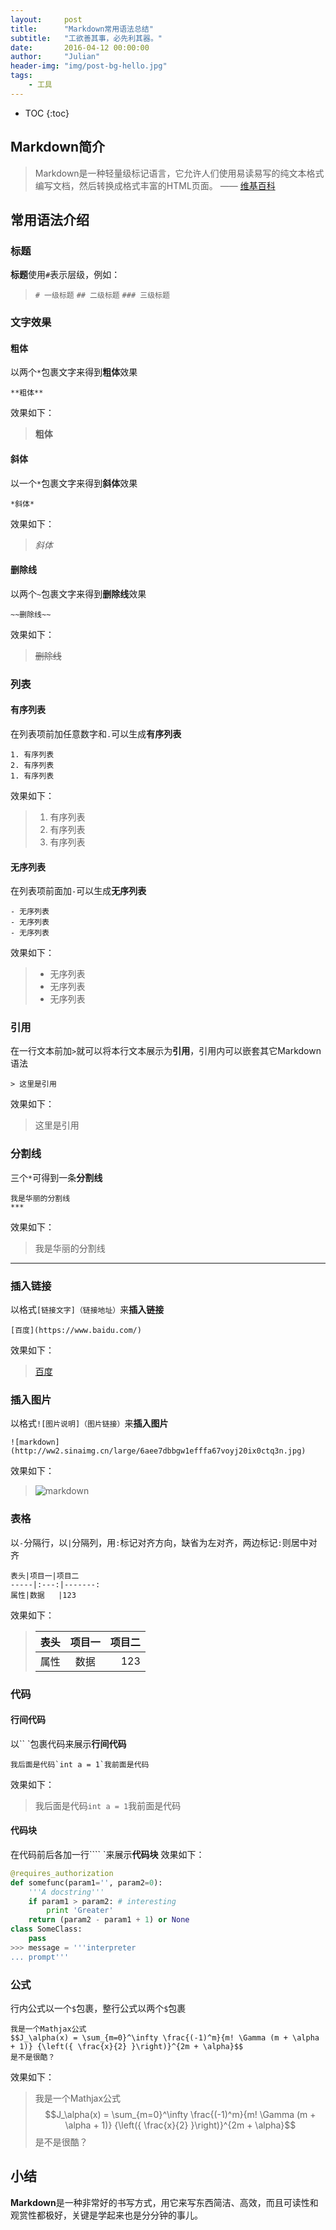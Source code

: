 ```yaml
---
layout:     post
title:      "Markdown常用语法总结"
subtitle:   "工欲善其事，必先利其器。"
date:       2016-04-12 00:00:00
author:     "Julian"
header-img: "img/post-bg-hello.jpg"
tags:
    - 工具
---
```


* TOC
{:toc}

## Markdown简介
> Markdown是一种轻量级标记语言，它允许人们使用易读易写的纯文本格式编写文档，然后转换成格式丰富的HTML页面。 —— [维基百科](https://zh.wikipedia.org/wiki/Markdown)

## 常用语法介绍

### 标题
**标题**使用`#`表示层级，例如：

> `# 一级标题`
> `## 二级标题`
> `### 三级标题`

### 文字效果

#### 粗体
以两个`*`包裹文字来得到**粗体**效果

```
**粗体**
```

效果如下：

>**粗体**

#### 斜体
以一个`*`包裹文字来得到**斜体**效果

```
*斜体*
```

效果如下：

>*斜体*

#### 删除线
以两个`~`包裹文字来得到**删除线**效果

```
~~删除线~~
```

效果如下：

>~~删除线~~

### 列表

#### 有序列表
在列表项前加任意数字和`.`可以生成**有序列表**

```
1. 有序列表
2. 有序列表
1. 有序列表
```

效果如下：

> 1. 有序列表
> 2. 有序列表
> 1. 有序列表

#### 无序列表
在列表项前面加`-`可以生成**无序列表**

```
- 无序列表
- 无序列表
- 无序列表
```

效果如下：

>- 无序列表
>- 无序列表
>- 无序列表

### 引用
在一行文本前加`>`就可以将本行文本展示为**引用**，引用内可以嵌套其它Markdown语法

```
> 这里是引用
```

效果如下：

> 这里是引用

### 分割线
三个`*`可得到一条**分割线**

```
我是华丽的分割线
***
```

效果如下：

>我是华丽的分割线
***

### 插入链接
以格式`[链接文字]（链接地址）`来**插入链接**

```
[百度](https://www.baidu.com/)
```

效果如下：

>[百度](https://www.baidu.com/)

### 插入图片
以格式`![图片说明]（图片链接）`来**插入图片**

```
![markdown](http://ww2.sinaimg.cn/large/6aee7dbbgw1efffa67voyj20ix0ctq3n.jpg)
```

效果如下：

>![markdown](http://ww2.sinaimg.cn/large/6aee7dbbgw1efffa67voyj20ix0ctq3n.jpg)

### 表格
以`-`分隔行，以`|`分隔列，用`:`标记对齐方向，缺省为左对齐，两边标记`:`则居中对齐

```
表头|项目一|项目二    
-----|:---:|-------:
属性|数据   |123
```

效果如下：

>表头|项目一|项目二    
>------|:-------:|-------:
>属性|  数据  |123

### 代码

#### 行间代码
以`` `包裹代码来展示**行间代码**

```
我后面是代码`int a = 1`我前面是代码
```

效果如下：

> 我后面是代码`int a = 1`我前面是代码

#### 代码块
在代码前后各加一行```` `来展示**代码块**
效果如下：

``` python
@requires_authorization
def somefunc(param1='', param2=0):
    '''A docstring'''
    if param1 > param2: # interesting
        print 'Greater'
    return (param2 - param1 + 1) or None
class SomeClass:
    pass
>>> message = '''interpreter
... prompt'''
```

### 公式
行内公式以一个`$`包裹，整行公式以两个`$`包裹

```
我是一个Mathjax公式
$$J_\alpha(x) = \sum_{m=0}^\infty \frac{(-1)^m}{m! \Gamma (m + \alpha + 1)} {\left({ \frac{x}{2} }\right)}^{2m + \alpha}$$
是不是很酷？
```

效果如下：

>我是一个Mathjax公式
>$$J_\alpha(x) = \sum_{m=0}^\infty \frac{(-1)^m}{m! \Gamma (m + \alpha + 1)} {\left({ \frac{x}{2} }\right)}^{2m + \alpha}$$
>是不是很酷？

## 小结
**Markdown**是一种非常好的书写方式，用它来写东西简洁、高效，而且可读性和观赏性都极好，关键是学起来也是分分钟的事儿。








 


